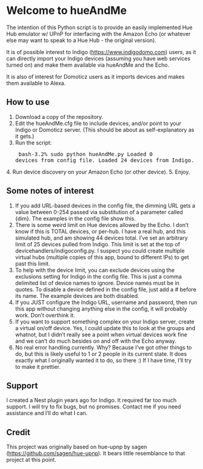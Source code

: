 Welcome to hueAndMe
===================

The intention of this Python script is to provide an easily implemented Hue Hub emulator w/ UPnP for interfacing with the Amazon Echo (or whatever else may want to speak to a Hue Hub - the original version). 

It is of possible interest to Indigo (https://www.indigodomo.com) users, as it can directly import your Indigo devices (assuming you have web services turned on) and make them available via hueAndMe and the Echo.

It is also of interest for Domoticz users as it imports devices and makes them available to Alexa.

How to use
-
1. Download a copy of the repository.
2. Edit the hueAndMe.cfg file to include devices, and/or point to your Indigo or Domoticz server. (This should be about as self-explanatory as it gets.)
3. Run the script: <pre>
bash-3.2% sudo python hueAndMe.py
Loaded 0 devices from config file.
Loaded 24 devices from Indigo.
</pre>
4. Run device discovery on your Amazon Echo (or other device).
5. Enjoy.

Some notes of interest
-
1. If you add URL-based devices in the config file, the dimming URL gets a value between 0-254 passed via substitution of a parameter called {dim}. The examples in the config file show this.
2. There is some weird limit on Hue devices allowed by the Echo. I don’t know if this is TOTAL devices, or per-hub.  I have a real hub, and this simulated hub, and am showing 44 devices total. I’ve set an arbitrary limit of 25 devices pulled from Indigo. This limit is set at the top of devicehandlers/indigoconfig.py.  I suspect you could create multiple virtual hubs (multiple copies of this app, bound to different IPs) to get past this limit.
3. To help with the device limit, you can exclude devices using the exclusions setting for Indigo in the config file. This is just a comma delimited list of device names to ignore. Device names must be in quotes. To disable a device defined in the config file, just add a # before its name. The example devices are both disabled.
3. If you JUST configure the Indigo URL, username and password, then run this app without changing anything else in the config, it will probably work. Don’t overthink it.
4. If you want to support something complex on your Indigo server, create a virtual on/off device.  Yes, I could update this to look at the groups and whatnot, but I didn’t really see a point when virtual devices work fine and we can’t do much besides on and off with the Echo anyway.
5. No real error handling currently. Why? Because I’ve got other things to do, but this is likely useful to 1 or 2 people in its current state. It does exactly what I originally wanted it to do, so there :)  If I have time, I’ll try to make it prettier.

Support
-
I created a Nest plugin years ago for Indigo. It required far too much support. I will try to fix bugs, but no promises. Contact me if you need assistance and I’ll do what I can.


Credit
-

This project was originally based on hue-upnp by sagen (https://github.com/sagen/hue-upnp). It bears little resemblance to that project at this point.

